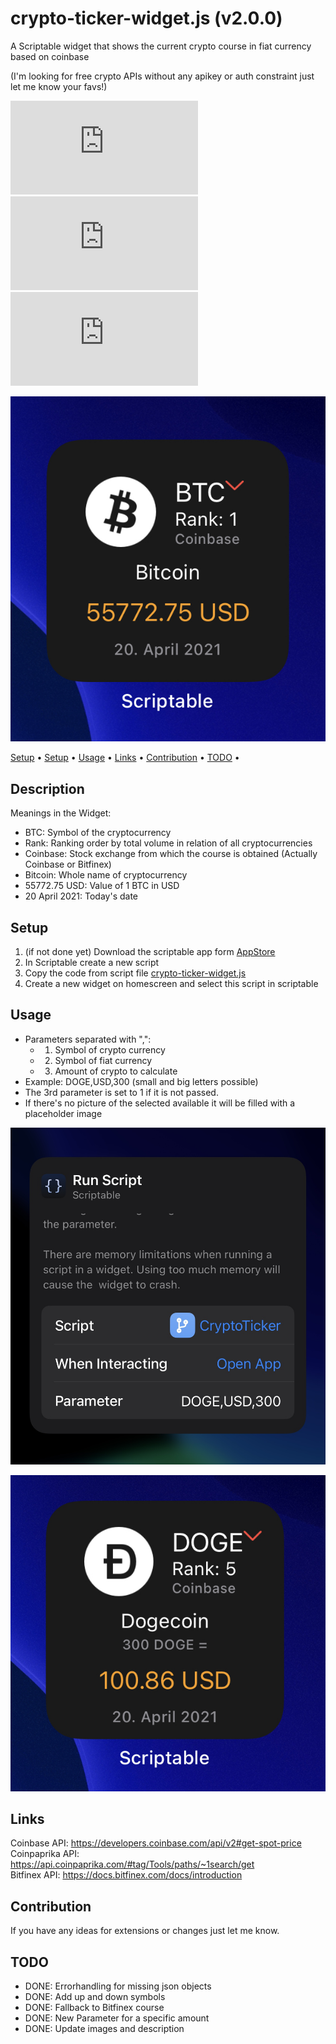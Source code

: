 # crypto-ticker-widget.js (v2.0.0)
A Scriptable widget that shows the current crypto course in fiat currency based on coinbase <br>

(I'm looking for free crypto APIs without any apikey or auth constraint just let me know your favs!)

 ![GitHub last commit](https://img.shields.io/github/last-commit/wickenico/crypto-ticker-widget.js) ![GitHub commit activity](https://img.shields.io/github/commit-activity/y/wickenico/crypto-ticker-widget.js)
 ![Visits Badge](https://badges.pufler.dev/visits/wickenico/crypto-ticker-widget.js)

![cryptoTickerWidget](img/cryptoTickerWidget.jpg)

 <p>
   <a href="#description">Setup</a> • 
   <a href="#setup">Setup</a> •
   <a href="#usage">Usage</a> •
   <a href="#links">Links</a> •
   <a href="#contribution">Contribution</a> •
   <a href="#todo">TODO</a> •
 </p>

## Description

Meanings in the Widget:
- BTC: Symbol of the cryptocurrency
- Rank: Ranking order by total volume in relation of all cryptocurrencies
- Coinbase: Stock exchange from which the course is obtained (Actually Coinbase or Bitfinex)
- Bitcoin: Whole name of cryptocurrency
- 55772.75 USD: Value of 1 BTC in USD
- 20 April 2021: Today's date

## Setup

1. (if not done yet) Download the scriptable app form [AppStore](https://apps.apple.com/de/app/scriptable/id1405459188)
 2. In Scriptable create a new script
 3. Copy the code from script file [crypto-ticker-widget.js](https://github.com/wickenico/crypto-ticker-widget.js/blob/main/crypto-ticker-widget.js)
 4. Create a new widget on homescreen and select this script in scriptable

 ## Usage
- Parameters separated with ",": 
  - 1. Symbol of crypto currency
  - 2. Symbol of fiat currency
  - 3. Amount of crypto to calculate
- Example: DOGE,USD,300 (small and big letters possible)
- The 3rd parameter is set to 1 if it is not passed.
- If there's no picture of the selected available it will be filled with a placeholder image

![cryptotickerWidgetSettings](img/cryptoTickerWidgetSettings.jpg) <br>

![cryptotickerWidgetADA](img/cryptoTickerWidgetDOGE.jpg)
## Links
Coinbase API: https://developers.coinbase.com/api/v2#get-spot-price <br>
Coinpaprika API: https://api.coinpaprika.com/#tag/Tools/paths/~1search/get <br>
Bitfinex API: https://docs.bitfinex.com/docs/introduction <br>

## Contribution

If you have any ideas for extensions or changes just let me know.

## TODO

- DONE: Errorhandling for missing json objects
- DONE: Add up and down symbols
- DONE: Fallback to Bitfinex course
- DONE: New Parameter for a specific amount
- DONE: Update images and description

